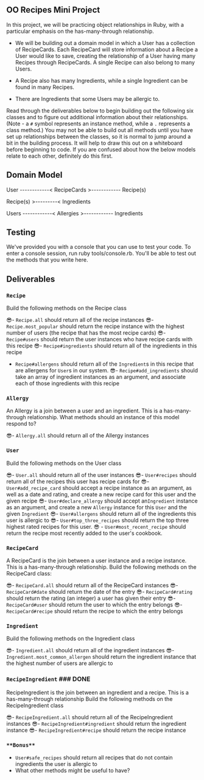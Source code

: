 ## OO Recipes Mini Project

In this project, we will be practicing object relationships in Ruby, with a particular emphasis on the has-many-through relationship.  

* We will be building out a domain model in which a User has a collection of RecipeCards. Each RecipeCard will store information about a Recipe a User would like to save, creating the relationship of a User having many Recipes through RecipeCards. A single Recipe can also belong to many Users.  

* A Recipe also has many Ingredients, while a single Ingredient can be found in many Recipes.  

* There are Ingredients that some Users may be allergic to.  

Read through the deliverables below to begin building out the following six classes and to figure out additional information about their relationships.  (Note - a `#` symbol represents an instance method, while a `.` represents a class method.)  You may not be able to build out all methods until you have set up relationships between the classes, so it is normal to jump around a bit in the building process. It will help to draw this out on a whiteboard before beginning to code. If you are confused about how the below models relate to each other, definitely do this first.

## Domain Model
User ------------< RecipeCards >------------ Recipe(s)

Recipe(s) >---------< Ingredients

Users ------------< Allergies >------------ Ingredients

## Testing

We've provided you with a console that you can use to test your code. To enter a console session, run ruby tools/console.rb. You'll be able to test out the methods that you write here.

## Deliverables

### `Recipe`
Build the following methods on the Recipe class

😎- `Recipe.all`
should return all of the recipe instances
😎- `Recipe.most_popular`
should return the recipe instance with the highest number of users (the recipe that has the most recipe cards)
😎- `Recipe#users`
should return the user instances who have recipe cards with this recipe
😎- `Recipe#ingredients`
should return all of the ingredients in this recipe
- `Recipe#allergens`
should return all of the `Ingredient`s in this recipe that are allergens for `User`s in our system.
😎- `Recipe#add_ingredients`
should take an array of ingredient instances as an argument, and associate each of those ingredients with this recipe

### `Allergy` 
An Allergy is a join between a user and an ingredient.  This is a has-many-through relationship.  What methods should an instance of this model respond to?

😎- `Allergy.all`
should return all of the Allergy instances

### `User`
Build the following methods on the User class

😎- `User.all`
should return all of the user instances
😎- `User#recipes`
should return all of the recipes this user has recipe cards for
😎- `User#add_recipe_card`
should accept a recipe instance as an argument, as well as a date and rating, and create a new recipe card for this user and the given recipe
😎- `User#declare_allergy`
should accept an`Ingredient` instance as an argument, and create a new `Allergy` instance for this `User` and the given `Ingredient`
😎- `User#allergens`
should return all of the ingredients this user is allergic to
😎- `User#top_three_recipes`
should return the top three highest rated recipes for this user.
😎 - `User#most_recent_recipe`
should return the recipe most recently added to the user's cookbook.

### `RecipeCard`
A RecipeCard is the join between a user instance and a recipe instance.  This is a has-many-through relationship.
Build the following methods on the RecipeCard class:  

😎- `RecipeCard.all`
should return all of the RecipeCard instances
😎- `RecipeCard#date`
should return the date of the entry
😎- `RecipeCard#rating`
should return the rating (an integer) a user has given their entry
😎- `RecipeCard#user`
should return the user to which the entry belongs
😎- `RecipeCard#recipe`
should return the recipe to which the entry belongs

### `Ingredient`
Build the following methods on the Ingredient class

😎- `Ingredient.all`
should return all of the ingredient instances
😎- `Ingredient.most_common_allergen`
should return the ingredient instance that the highest number of users are allergic to


### `RecipeIngredient`  ### DONE
RecipeIngredient is the join between an ingredient and a recipe.  This is a has-many-through relationship
Build the following methods on the RecipeIngredient class

😎- `RecipeIngredient.all`
should return all of the RecipeIngredient instances
😎- `RecipeIngredient#ingredient`
should return the ingredient instance
😎- `RecipeIngredient#recipe`
should return the recipe instance

### `**Bonus**`
- `User#safe_recipes`
should return all recipes that do not contain ingredients the user is allergic to
- What other methods might be useful to have?
